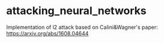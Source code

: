 # attacking_neural_networks
Implementation of l2 attack based on Calini&Wagner's paper: https://arxiv.org/abs/1608.04644
